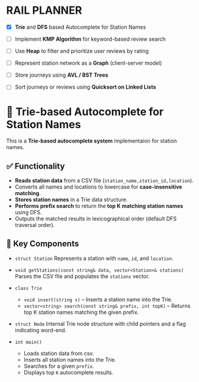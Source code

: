 # RAIL PLANNER

* [x] **Trie** and **DFS** based Autocomplete for Station Names
* [ ] Implement **KMP Algorithm** for keyword-based review search
* [ ] Use **Heap** to filter and prioritize user reviews by rating
* [ ] Represent station network as a **Graph** (client-server model)
* [ ] Store journeys using **AVL / BST Trees**
* [ ] Sort journeys or reviews using **Quicksort on Linked Lists**



# 🚉 Trie-based Autocomplete for Station Names

This is a **Trie-based autocomplete system** implementaion for station names.

## ✅ Functionality

* **Reads station data** from a CSV file (`station_name,station_id,location`).
* Converts all names and locations to lowercase for **case-insensitive matching**.
* **Stores station names** in a Trie data structure.
* **Performs prefix search** to return the **top K matching station names** using DFS.
* Outputs the matched results in lexicographical order (default DFS traversal order).

## 🔧 Key Components

* `struct Station`
  Represents a station with `name`, `id`, and `location`.

* `void getStations(const string& data, vector<Station>& stations)`
  Parses the CSV file and populates the `stations` vector.

* `class Trie`
  * `void insert(string s)` – Inserts a station name into the Trie.
  * `vector<string> search(const string& prefix, int topK)` – Returns top K station names matching the given prefix.

* `struct Node`
  Internal Trie node structure with child pointers and a flag indicating word-end.

* `int main()`
  * Loads station data from csv.
  * Inserts all station names into the Trie.
  * Searches for a given `prefix`.
  * Displays top `K` autocomplete results.

